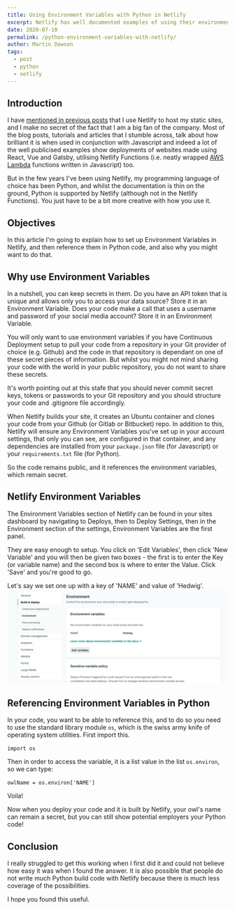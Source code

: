 ```yaml
---
title: Using Environment Variables with Python in Netlify
excerpt: Netlify has well documented examples of using their environment variables functionality with Javascript, but not much information for the other languages supported. Here is my experience of using Netlify environment variables with Python.
date: 2020-07-10
permalink: /python-environment-variables-with-netlify/
author: Martin Dawson
tags:
  - post
  - python
  - netlify
---
```


## Introduction

I have [mentioned in previous posts](https://prettystatic.com/4-ways-to-deploy-your-static-site-with-netlify/) that I use Netlify to host my static sites, and I make no secret of the fact that I am a big fan of the company. Most of the blog posts, tutorials and articles that I stumble across, talk about how brilliant it is when used in conjunction with Javascript and indeed a lot of the well publicised examples show deployments of websites made using React, Vue and Gatsby, utilising Netlify Functions (i.e. neatly wrapped [AWS Lambda](https://aws.amazon.com/lambda/) functions written in Javascript) too.

But in the few years I've been using Netlify, my programming language of choice has been Python, and whilst the documentation is thin on the ground, Python is supported by Netlify (although not in the Netlify Functions). You just have to be a bit more creative with how you use it.

## Objectives

In this article I'm going to explain how to set up Environment Variables in Netlify, and then reference them in Python code, and also why you might want to do that.

## Why use Environment Variables

In a nutshell, you can keep secrets in them. Do you have an API token that is unique and allows only you to access your data source? Store it in an Environment Variable. Does your code make a call that uses a username and password of your social media account? Store it in an Environment Variable.

You will only want to use environment variables if you have Continuous Deployment setup to pull your code from a repository in your Git provider of choice (e.g. Github) and the code in that repository is dependant on one of these secret pieces of information. But whilst you might not mind sharing your code with the world in your public repository, you do not want to share these secrets. 

It's worth pointing out at this stafe that you should never commit secret keys, tokens or passwords to your Git repository and you should structure your code and .gitignore file accordingly.

When Netlify builds your site, it creates an Ubuntu container and clones your code from your Github (or Gitlab or Bitbucket) repo. In addition to this, Netlify will ensure any Environment Variables you've set up in your account settings, that only you can see, are configured in that container, and any dependencies are installed from your `package.json` file (for Javascript) or your `requirements.txt` file (for Python).

So the code remains public, and it references the environment variables, which remain secret.

## Netlify Environment Variables

The Environment Variables section of Netlify can be found in your sites dashboard by navigating to Deploys, then to Deploy Settings, then in the Environment section of the settings, Environment Variables are the first panel.

They are easy enough to setup. You click on 'Edit Variables', then click 'New Variable' and you will then be given two boxes - the first is to enter the Key (or variable name) and the second box is where to enter the Value. Click 'Save' and you're good to go.

Let's say we set one up with a key of 'NAME' and value of 'Hedwig'.
![Netlify Environment Variables](/assets/img/python-environment-variables-with-netlify/netlify-env.png)

## Referencing Environment Variables in Python

In your code, you want to be able to reference this, and to do so you need to use the standard library module `os`, which is the swiss army knife of operating system utilities. First import this.

    import os

Then in order to access the variable, it is a list value in the list `os.environ`, so we can type:

    owlName = os.environ['NAME']

Voila!

Now when you deploy your code and it is built by Netlify, your owl's name can remain a secret, but you can still show potential employers your Python code!

## Conclusion

I really struggled to get this working when I first did it and could not believe how easy it was when I found the answer. It is also possible that people do not write much Python build code with Netlify because there is much less coverage of the possibilities.

I hope you found this useful.









